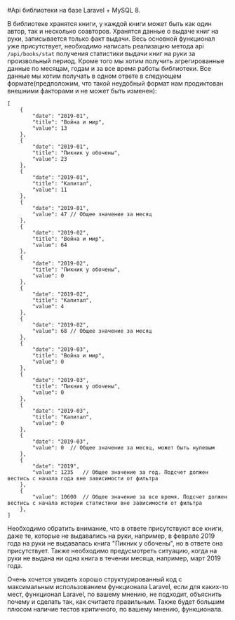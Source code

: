 #Api библиотеки на базе Laravel + MySQL 8.

В библиотеке хранятся книги, у каждой книги может быть как один автор, так и несколько соавторов. Хранятся данные о выдаче книг на руки, записывается только факт выдачи.
Весь основной функционал уже присутствует, необходимо написать реализацию метода api `/api/books/stat` получения статистики выдачи книг на руки за произвольный период. Кроме того мы хотим получить агрегированные данные по месяцам, годам и за все время работы библиотеки. Все данные мы хотим получать в одном ответе в следующем формате(предположим, что такой неудобный формат нам продиктован внешними факторами и не может быть изменен):
```jsonc
[
	{
		"date": "2019-01",
		"title": "Война и мир",
		"value": 13
	},
	{
		"date": "2019-01",
		"title": "Пикник у обочены",
		"value": 23
	},
	{
		"date": "2019-01",
		"title": "Капитал",
		"value": 11
	},
	{
		"date": "2019-01",
		"value": 47	// Общее значение за месяц
	},
	{
		"date": "2019-02",
		"title": "Война и мир",
		"value": 64
	},
	{
		"date": "2019-02",
		"title": "Пикник у обочены",
		"value": 0
	},
	{
		"date": "2019-02",
		"title": "Капитал",
		"value": 4
	},
	{
		"date": "2019-02",
		"value": 68	// Общее значение за месяц
	},
	{
		"date": "2019-03",
		"title": "Война и мир",
		"value": 0
	},
	{
		"date": "2019-03",
		"title": "Пикник у обочены",
		"value": 0
	},
	{
		"date": "2019-03",
		"title": "Капитал",
		"value": 0
	},
	{
		"date": "2019-03",
		"value": 0	// Общее значение за месяц, может быть нулевым
	},
	{
		"date": "2019",
		"value": 1235	// Общее значение за год. Подсчет должен вестись с начала года вне зависимости от фильтра
	},
	{
		"value": 10600	// Общее значение за все время. Подсчет должен вестись с начала истории статистики вне зависимости от фильтра
	},
]
```

Необходимо обратить внимание, что в ответе присутствуют все книги, даже те, которые не выдавались на руки, например, в феврале 2019 года на руки не выдавалась книга "Пикник у обочены", но в ответе она присутствует. Также необходимо предусмотреть ситуацию, когда на руки не выдана ни одна книга в течении месяца, например, март 2019 года.

Очень хочется увидеть хорошо структурированный код с максимальным использованием функционала Laravel, если для каких-то мест, функционал Laravel, по вашему мнению, не подходит, объяснить почему и сделать так, как считаете правильным.
Также будет большим плюсом наличие тестов критичного, по вашему мнению, функционала.
